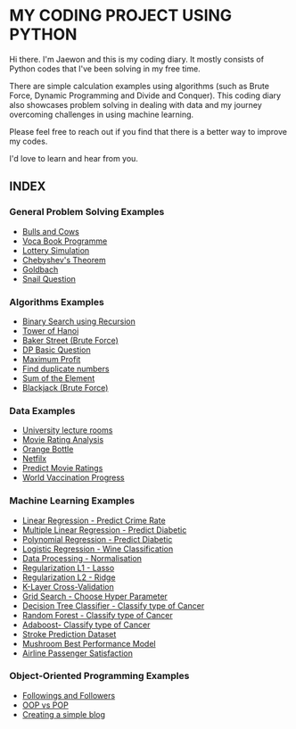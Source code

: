 # MY CODING PROJECT USING PYTHON

Hi there. I'm Jaewon and this is my coding diary. It mostly consists of Python codes that I've been solving in my free time.

There are simple calculation examples using algorithms (such as Brute Force, Dynamic Programming and Divide and Conquer). This coding diary also showcases problem solving in dealing with data and my journey overcoming challenges in using machine learning.

Please feel free to reach out if you find that there is a better way to improve my codes.

I'd love to learn and hear from you. 

## INDEX

### General Problem Solving Examples
- [Bulls and Cows](https://github.com/jaewon4067/Codes_with_Python/blob/main/problem%20solving/Bulls%20and%20Cows.py)
- [Voca Book Programme](https://github.com/jaewon4067/Codes_with_Python/blob/main/problem%20solving/Vocabulary%20book%20programme.py)
- [Lottery Simulation](https://github.com/jaewon4067/Codes_with_Python/blob/main/problem%20solving/Lottery%20Simulation.py)
- [Chebyshev's Theorem](https://github.com/jaewon4067/Codes_with_Python/blob/main/problem%20solving/Chebyshev's%20Theorem.py)
- [Goldbach](https://github.com/jaewon4067/Codes_with_Python/blob/main/problem%20solving/Goldbach.py)
- [Snail Question](https://github.com/jaewon4067/Codes_with_Python/blob/main/problem%20solving/Snail%20Question.py)

### Algorithms Examples
- [Binary Search using Recursion](https://github.com/jaewon4067/Codes_with_Python/blob/main/Algorithms%20Examples/Binary%20Search%20using%20Recursion.py)
- [Tower of Hanoi](https://github.com/jaewon4067/Codes_with_Python/blob/main/Algorithms%20Examples/Tower%20of%20Hanoi.py)
- [Baker Street (Brute Force)](https://github.com/jaewon4067/Codes_with_Python/blob/main/Algorithms%20Examples/Baker%20Street%20(Brute%20Force).py)
- [DP Basic Question](https://github.com/jaewon4067/Codes_with_Python/blob/main/Algorithms%20Examples/DP%20Basic%20Question.py)
- [Maximum Profit](https://github.com/jaewon4067/Codes_with_Python/blob/main/Algorithms%20Examples/Maximum%20Profit.py)
- [Find duplicate numbers](https://github.com/jaewon4067/Codes_with_Python/blob/main/Algorithms%20Examples/Find%20duplicate%20numbers.py)
- [Sum of the Element](https://github.com/jaewon4067/Codes_with_Python/blob/main/Algorithms%20Examples/Sum%20of%20the%20Element.py)
- [Blackjack (Brute Force)](https://github.com/jaewon4067/Codes_with_Python/blob/main/Algorithms%20Examples/Blackjack%20(Brute%20Force).py)

### Data Examples
- [University lecture rooms](https://github.com/jaewon4067/Codes_with_Python/blob/main/Data%20Examples/University%20lecture%20rooms.ipynb)
- [Movie Rating Analysis](https://github.com/jaewon4067/Codes_with_Python/blob/main/Data%20Examples/Movie%20rating%20analysis.ipynb)
- [Orange Bottle](https://github.com/jaewon4067/Codes_with_Python/blob/main/Data%20Examples/Orange%20Bottle.ipynb)
- [Netfilx](https://github.com/jaewon4067/Codes_with_Python/blob/main/Data%20Examples/Netfilx.ipynb)
- [Predict Movie Ratings](https://github.com/jaewon4067/Codes_with_Python/blob/main/Data%20Examples/Predict%20Movie%20Ratings.ipynb)
- [World Vaccination Progress](https://github.com/jaewon4067/Codes_with_Python/blob/main/Data%20Examples/World%20Vaccination%20Progress.ipynb)

### Machine Learning Examples
- [Linear Regression - Predict Crime Rate](https://github.com/jaewon4067/Codes_with_Python/blob/main/Machine%20Learning/Linear%20Regression%20-%20Predict%20Crime%20rate.ipynb)
- [Multiple Linear Regression - Predict Diabetic](https://github.com/jaewon4067/Codes_with_Python/blob/main/Machine%20Learning/Multiple%20Linear%20Regression%20-%20Predict%20Diabetic.ipynb)
- [Polynomial Regression - Predict Diabetic](https://github.com/jaewon4067/Codes_with_Python/blob/main/Machine%20Learning/Polynomial%20Regression%20-%20Predict%20Diabetic.ipynb)
- [Logistic Regression - Wine Classification](https://github.com/jaewon4067/Codes_with_Python/blob/main/Machine%20Learning/Logistic%20Regression%20-%20Wine%20Classification.ipynb)
- [Data Processing - Normalisation](https://github.com/jaewon4067/Codes_with_Python/blob/main/Machine%20Learning/Data%20Processing%20-%20Normalisation.ipynb)
- [Regularization L1 - Lasso](https://github.com/jaewon4067/Codes_with_Python/blob/main/Machine%20Learning/Regularization%20L1%20-%20Lasso%20.ipynb)
- [Regularization L2 - Ridge](https://github.com/jaewon4067/Codes_with_Python/blob/main/Machine%20Learning/Regularization%20L2%20-%20Ridge%20.ipynb)
- [K-Layer Cross-Validation](https://github.com/jaewon4067/Codes_with_Python/blob/main/Machine%20Learning/K-Layer%20Cross-Validation.ipynb)
- [Grid Search - Choose Hyper Parameter](https://github.com/jaewon4067/Codes_with_Python/blob/main/Machine%20Learning/Grid%20Search%20-%20Choose%20Hyper%20Parameter.ipynb)
- [Decision Tree Classifier - Classify type of Cancer](https://github.com/jaewon4067/Codes_with_Python/blob/main/Machine%20Learning/Decision%20Tree%20Classifier%20-%20Classify%20type%20of%20Cancer.ipynb)
- [Random Forest - Classify type of Cancer](https://github.com/jaewon4067/Codes_with_Python/blob/main/Machine%20Learning/Random%20Forest%20-%20Classify%20type%20of%20Cancer.ipynb)
- [Adaboost- Classify type of Cancer](https://github.com/jaewon4067/Codes_with_Python/blob/main/Adaboost-%20Classify%20type%20of%20Cancer.ipynb)
- [Stroke Prediction Dataset](https://github.com/jaewon4067/Codes_with_Python/blob/main/Machine%20Learning/Stroke%20Prediction%20Dataset.ipynb)
- [Mushroom Best Performance Model](https://github.com/jaewon4067/Codes_with_Python/blob/main/Machine%20Learning/Mushroom%20Best%20Performance%20Model.ipynb)
- [Airline Passenger Satisfaction](https://github.com/jaewon4067/Codes_with_Python/blob/main/Machine%20Learning/Airline%20Passenger%20Satisfaction.ipy)


### Object-Oriented Programming Examples
- [Followings and Followers](https://github.com/jaewon4067/Codes_with_Python/blob/main/Object-oriented%20programming/Followings%20and%20Followers.py)
- [OOP vs POP](https://github.com/jaewon4067/Codes_with_Python/blob/main/Object-oriented%20programming/OOP%20vs%20POP.py)
- [Creating a simple blog](https://github.com/jaewon4067/Codes_with_Python/blob/main/Object-oriented%20programming/Creating%20a%20simple%20blog.py)

  

